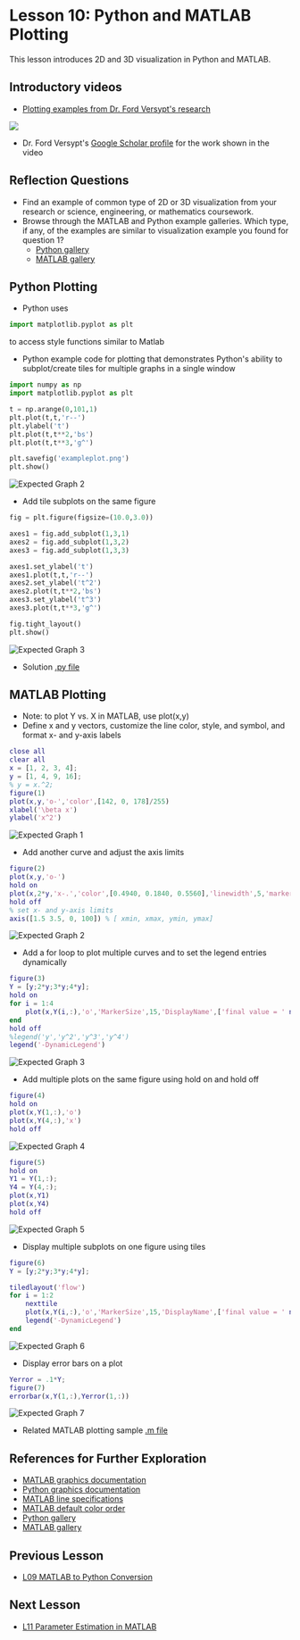 # **Lesson 10: Python and MATLAB Plotting**

This lesson introduces 2D and 3D visualization in Python and MATLAB.

## **Introductory videos**
 * [Plotting examples from Dr. Ford Versypt's research](https://www.youtube.com/watch?v=Pykrn0DpesA&feature=emb_title&ab_channel=AshleeN.FordVersypt)
  
 [![](http://img.youtube.com/vi/Pykrn0DpesA/0.jpg)](http://www.youtube.com/watch?v=Pykrn0DpesA "")
* Dr. Ford Versypt's [Google Scholar profile](https://scholar.google.com/citations?user=Xaj6qbIAAAAJ) for the work shown in the video

## **Reflection Questions**
* Find an example of common type of 2D or 3D visualization from your research or science, engineering, or mathematics coursework. 
* Browse through the MATLAB and Python example galleries. Which type, if any, of the examples are similar to visualization example you found for question 1?
    * [Python gallery](https://matplotlib.org/stable/gallery/index.html)
    * [MATLAB gallery](https://www.mathworks.com/help/matlab/examples.html?category=graphics&s_tid=CRUX_topnav)


## **Python Plotting**
* Python uses 
```Python
import matplotlib.pyplot as plt
```
to access style functions similar to Matlab

* Python example code for plotting that demonstrates Python's ability to subplot/create tiles for multiple graphs in a single window
```Python
import numpy as np
import matplotlib.pyplot as plt

t = np.arange(0,101,1)
plt.plot(t,t,'r--')
plt.ylabel('t')
plt.plot(t,t**2,'bs')
plt.plot(t,t**3,'g^')

plt.savefig('exampleplot.png')
plt.show()
```
![Expected Graph 2](/Lesson_images/Figure2_L10.png)
* Add tile subplots on the same figure
```Python
fig = plt.figure(figsize=(10.0,3.0))

axes1 = fig.add_subplot(1,3,1)
axes2 = fig.add_subplot(1,3,2)
axes3 = fig.add_subplot(1,3,3)

axes1.set_ylabel('t')
axes1.plot(t,t,'r--')
axes2.set_ylabel('t^2')
axes2.plot(t,t**2,'bs')
axes3.set_ylabel('t^3')
axes3.plot(t,t**3,'g^')

fig.tight_layout()
plt.show()
```
![Expected Graph 3](/Lesson_images/Figure3_L10.png)
* Solution [.py file](/CHEclassFa20/In%20Class%20Problem%20Solutions/Python/PlotExamples.py)

## **MATLAB Plotting**
* Note: to plot Y vs. X in MATLAB, use plot(x,y)
* Define x and y vectors, customize the line color, style, and symbol, and format x- and y-axis labels 
```MATLAB
close all
clear all
x = [1, 2, 3, 4];
y = [1, 4, 9, 16];
% y = x.^2;
figure(1)
plot(x,y,'o-','color',[142, 0, 178]/255)
xlabel('\beta x')
ylabel('x^2')
```
![Expected Graph 1](/Lesson_images/figure1_L10.jpg)
* Add another curve and adjust the axis limits
```MATLAB
figure(2)
plot(x,y,'o-')
hold on
plot(x,2*y,'x-.','color',[0.4940, 0.1840, 0.5560],'linewidth',5,'markersize',12)
hold off
% set x- and y-axis limits
axis([1.5 3.5, 0, 100]) % [ xmin, xmax, ymin, ymax]
```
![Expected Graph 2](/Lesson_images/figure2_L10.jpg)
* Add a for loop to plot multiple curves and to set the legend entries dynamically
```MATLAB
figure(3)
Y = [y;2*y;3*y;4*y];
hold on
for i = 1:4
    plot(x,Y(i,:),'o','MarkerSize',15,'DisplayName',['final value = ' num2str(Y(i,end))])%,'MarkerFaceColor','g')
end
hold off
%legend('y','y^2','y^3','y^4')
legend('-DynamicLegend')
```
![Expected Graph 3](/Lesson_images/Figure3_L10.jpg)
* Add multiple plots on the same figure using hold on and hold off
```MATLAB
figure(4)
hold on
plot(x,Y(1,:),'o')
plot(x,Y(4,:),'x')
hold off
```
![Expected Graph 4](/Lesson_images/Figure4_L10.jpg)
```MATLAB
figure(5)
hold on
Y1 = Y(1,:);
Y4 = Y(4,:);
plot(x,Y1)
plot(x,Y4)
hold off
```
![Expected Graph 5](/Lesson_images/Figure5_L10.jpg)
* Display multiple subplots on one figure using tiles
```MATLAB
figure(6)
Y = [y;2*y;3*y;4*y];

tiledlayout('flow')
for i = 1:2
    nexttile
    plot(x,Y(i,:),'o','MarkerSize',15,'DisplayName',['final value = ' num2str(Y(i,end))])
    legend('-DynamicLegend')
end
```
![Expected Graph 6](/Lesson_images/Figure6_L10.jpg)
* Display error bars on a plot
```MATLAB
Yerror = .1*Y;
figure(7)
errorbar(x,Y(1,:),Yerror(1,:))
```
![Expected Graph 7](/Lesson_images/Figure7_L10.jpg)
* Related MATLAB plotting sample [.m file](/CHEclassFa20/In%20Class%20Problem%20Solutions/MATLAB/PlotExamples.m)

## **References for Further Exploration**
* [MATLAB graphics documentation](https://www.mathworks.com/help/matlab/graphics.html)
* [Python graphics documentation](https://matplotlib.org/)
* [MATLAB line specifications](https://www.mathworks.com/help/matlab/ref/linespec.html)
* [MATLAB default color order](http://math.loyola.edu/~loberbro/matlab/html/colorsInMatlab.html)
* [Python gallery](https://matplotlib.org/stable/gallery/index.html)
* [MATLAB gallery](https://www.mathworks.com/help/matlab/examples.html?category=graphics&s_tid=CRUX_topnav)

## **Previous Lesson**
 * [L09 MATLAB to Python Conversion](/L09%20MATLAB%20to%20Python%20Conversion.md)

## **Next Lesson**
 * [L11 Parameter Estimation in MATLAB](/L11%20Parameter%20Estimation%20in%20MATLAB.md)
